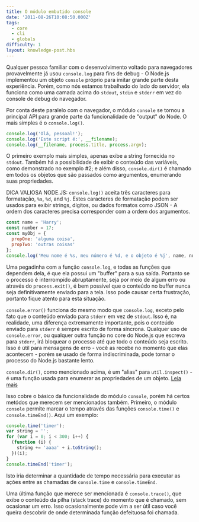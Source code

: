 ```yaml
---
title: O módulo embutido console
date: '2011-08-26T10:08:50.000Z'
tags:
  - core
  - cli
  - globals
difficulty: 1
layout: knowledge-post.hbs
---
```


Qualquer pessoa familiar com o desenvolvimento voltado para navegadores provavelmente já usou `console.log` para fins de debug - O Node.js implementou um objeto `console` próprio para imitar grande parte desta experiência. Porém, como nós estamos trabalhado do lado do servidor, ela funciona como uma camada acima do `stdout`, `stdin` e `stderr` em vez do console de debug do navegador.

Por conta deste paralelo com o navegador, o módulo `console` se tornou a principal API para grande parte da funcionalidade de "output" do Node. O mais simples é o `console.log()`.

```javascript
console.log('Olá, pessoal!');
console.log('Este script é:', __filename);
console.log(__filename, process.title, process.argv);
```

O primeiro exemplo mais simples, apenas exibe a string fornecida no `stdout`. Também há a possibilidade de exibir o conteúdo das variáveis, como demonstrado no exemplo #2; e além disso, `console.dir()` é chamado em todos os objetos que são passados como argumentos, enumerando suas propriedades.

DICA VALIOSA NODE.JS:
`console.log()` aceita três caracteres para formatação, `%s`, `%d`, and `%j`. Estes caracteres de formatação podem ser usados para exibir strings, dígitos, ou dados formatos como JSON - A ordem dos caracteres precisa corresponder com a ordem dos argumentos.

```javascript
const name = 'Harry';
const number = 17;
const myObj = {
  propOne: 'alguma coisa',
  propTwo: 'outras coisas'
};
console.log('Meu nome é %s, meu número é %d, e o objeto é %j', name, number, myObj);
```

Uma pegadinha com a função `console.log`, e todas as funções que dependem dela, é que ela possui um "buffer" para a sua saída. Portanto se o processo é interrompido abruptamente, seja por meio de algum erro ou através do `process.exit()`, é bem possível que o conteúdo no buffer nunca seja definitivamente enviado para a tela. Isso pode causar certa frustração, portanto fique atento para esta situação.

`console.error()` funciona do mesmo modo que `console.log`, exceto pelo fato que o conteúdo enviado para `stderr` em vez de `stdout`. Isso é, na realidade, uma diferença extremamente importante, pois o conteúdo enviado para `stderr` é sempre escrito de forma síncrona. Qualquer uso de `console.error`, ou qualquer outra função no core do Node.js que escreva para `stderr`, irá bloquear o processo até que todo o conteúdo seja escrito. Isso é útil para mensagens de erro - você as recebe no momento que elas acontecem - porém se usado de forma indiscriminada, pode tornar o processo do Node.js bastante lento.

`console.dir()`, como mencionado acima, é um "alias" para `util.inspect()` - é uma função usada para enumerar as propriedades de um objeto. [Leia mais](/pt-br/knowledge/getting-started/how-to-use-util-inspect/)

Isso cobre o básico da funcionalidade do módulo `console`, porém há certos metódos que merecem ser mencionados também. Primeiro, o módulo `console` permite marcar o tempo através das funções `console.time()` e `console.timeEnd()`.  Aqui um exemplo:

```javascript
console.time('timer');
var string = '';
for (var i = 0; i < 300; i++) {
  (function (i) {
    string += 'aaaa' + i.toString();
  })(i);
}
console.timeEnd('timer');
```

Isto iria determinar a quantidade de tempo necessária para executar as ações entre as chamadas de `console.time` e `console.timeEnd`.

Uma última função que merece ser mencionada é `console.trace()`, que exibe o conteúdo da pilha (stack trace) do momento que é chamado, sem ocasionar um erro. Isso ocasionalmente pode vim a ser útil caso você queira descobrir de onde determinada função defeituosa foi chamada.
